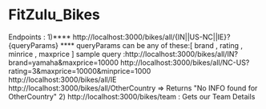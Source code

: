 # FitZulu_Bikes

Endpoints :
1)**** http://localhost:3000/bikes/all/{IN||US-NC||IE}?{queryParams} ****
   queryParams can be any of these:[ brand , rating , minrice , maxprice ]
   sample query :http://localhost:3000/bikes/all/IN?brand=yamaha&maxprice=10000
                 http://localhost:3000/bikes/all/NC-US?rating=3&maxprice=10000&minprice=1000
                 http://localhost:3000/bikes/all/IE
                 http://localhost:3000/bikes/all/OtherCountry => Returns "No INFO found for OtherCountry"
2) http://localhost:3000/bikes/team : Gets our Team Details 
